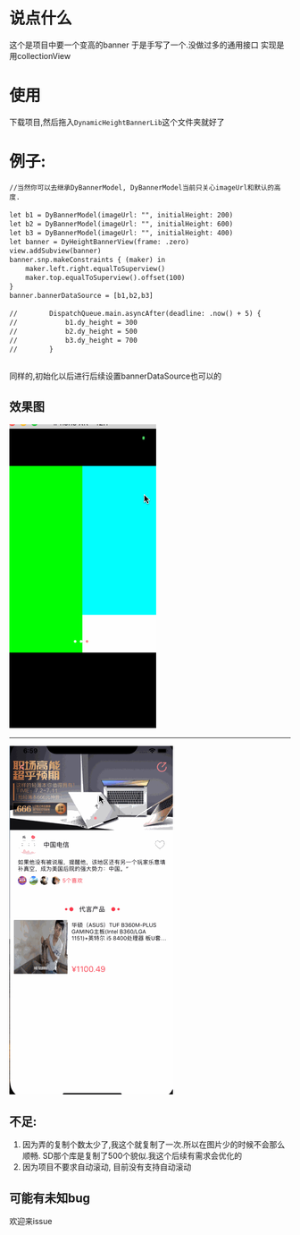 
# 说点什么
这个是项目中要一个变高的banner
于是手写了一个.没做过多的通用接口
实现是用collectionView

# 使用
下载项目,然后拖入`DynamicHeightBannerLib`这个文件夹就好了


# 例子:
```
//当然你可以去继承DyBannerModel, DyBannerModel当前只关心imageUrl和默认的高度.

let b1 = DyBannerModel(imageUrl: "", initialHeight: 200)
let b2 = DyBannerModel(imageUrl: "", initialHeight: 600)
let b3 = DyBannerModel(imageUrl: "", initialHeight: 400)
let banner = DyHeightBannerView(frame: .zero)
view.addSubview(banner)
banner.snp.makeConstraints { (maker) in
    maker.left.right.equalToSuperview()
    maker.top.equalToSuperview().offset(100)
}
banner.bannerDataSource = [b1,b2,b3]

//        DispatchQueue.main.asyncAfter(deadline: .now() + 5) {
//            b1.dy_height = 300
//            b2.dy_height = 500
//            b3.dy_height = 700
//        }


```


同样的,初始化以后进行后续设置bannerDataSource也可以的

## 效果图
![效果图](https://github.com/kkkelicheng/DynamicHeightBanner/blob/master/DynamicHeightBanner/bannnner.gif)

-----

![效果图](https://github.com/kkkelicheng/DynamicHeightBanner/blob/master/DynamicHeightBanner/imagebanner.gif)


## 不足:
1. 因为弄的复制个数太少了,我这个就复制了一次.所以在图片少的时候不会那么顺畅. SD那个库是复制了500个貌似.我这个后续有需求会优化的
2. 因为项目不要求自动滚动, 目前没有支持自动滚动

## 可能有未知bug
欢迎来issue 

